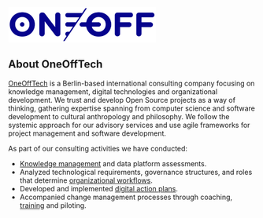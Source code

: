 <p align="left"><a href="https://oneofftech.de" target="_blank"><img src="https://raw.githubusercontent.com/OneOffTech/.github/main/art/oneofftech-logo.svg" width="300"></a></p>

## About OneOffTech

[OneOffTech](https://oneofftech.de) is a Berlin-based international consulting company focusing on knowledge management, digital technologies and organizational development. We trust and develop Open Source projects as a way of thinking, gathering expertise spanning from computer science and software development to cultural anthropology and philosophy. We follow the systemic approach for our advisory services and use agile frameworks for project management and software development.

As part of our consulting activities we have conducted:

- [Knowledge management](https://oneofftech.de/blog/introducing-the-knowledge-management-framework/) and data platform assessments.
- Analyzed technological requirements, governance structures, and roles that determine [organizational workflows](https://oneofftech.de/blog/an-example-of-a-data-driven-network-analysis/).
- Developed and implemented [digital action plans](https://oneofftech.de/blog/open-source-digital-platform-for-ithen-a-success-story/).
- Accompanied change management processes through coaching, [training](https://oneofftech.de/blog/8-scrum-practices-you-are-probably-underevaluating/) and piloting.

